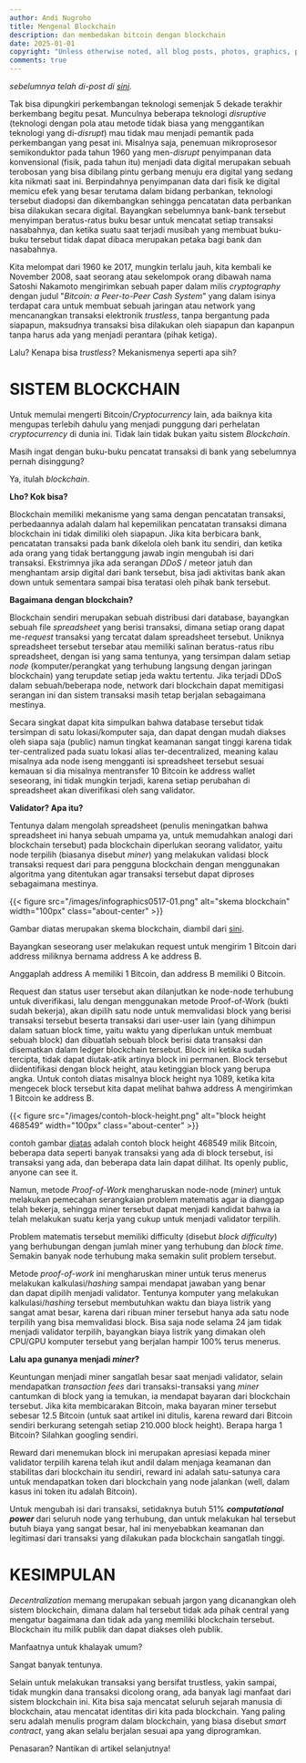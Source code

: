 ```yaml
---
author: Andi Nugroho
title: Mengenal Blockchain
description: dan membedakan bitcoin dengan blockchain
date: 2025-01-01
copyright: "Unless otherwise noted, all blog posts, photos, graphics, presentations and other media and assets are copyrighted work with all rights reserved. Unless otherwise noted, all code snippets are available under the Unlicense."
comments: true
---
```



*sebelumnya telah di-post di [sini](https://sutasomablog.wordpress.com/2017/05/28/mengenal-blockchain/).*

Tak bisa dipungkiri perkembangan teknologi semenjak 5 dekade terakhir berkembang begitu pesat. Munculnya beberapa teknologi *disruptive* (teknologi dengan pola atau metode tidak biasa yang menggantikan teknologi yang di-*disrupt*) mau tidak mau menjadi pemantik pada perkembangan yang pesat ini. Misalnya saja, penemuan mikroprosesor semikonduktor pada tahun 1960 yang men-*disrupt* penyimpanan data konvensional (fisik, pada tahun itu) menjadi data digital merupakan sebuah terobosan yang bisa dibilang pintu gerbang menuju era digital yang sedang kita nikmati saat ini. Berpindahnya penyimpanan data dari fisik ke digital memicu efek yang besar terutama dalam bidang perbankan, teknologi tersebut diadopsi dan dikembangkan sehingga pencatatan data perbankan bisa dilakukan secara digital. Bayangkan sebelumnya bank-bank tersebut menyimpan beratus-ratus buku besar untuk mencatat setiap transaksi nasabahnya, dan ketika suatu saat terjadi musibah yang membuat buku-buku tersebut tidak dapat dibaca merupakan petaka bagi bank dan nasabahnya.

Kita melompat dari 1960 ke 2017, mungkin terlalu jauh, kita kembali ke November 2008, saat seorang atau sekelompok orang dibawah nama Satoshi Nakamoto mengirimkan sebuah paper dalam milis *cryptography* dengan judul "*Bitcoin: a Peer-to-Peer Cash System*" yang dalam isinya terdapat cara untuk membuat sebuah jaringan atau network yang mencanangkan transaksi elektronik *trustless*, tanpa bergantung pada siapapun, maksudnya transaksi bisa dilakukan oleh siapapun dan kapanpun tanpa harus ada yang menjadi perantara (pihak ketiga).

Lalu? Kenapa bisa *trustless*? Mekanismenya seperti apa sih?

# SISTEM BLOCKCHAIN
Untuk memulai mengerti Bitcoin/*Cryptocurrency* lain, ada baiknya kita mengupas terlebih dahulu yang menjadi punggung dari perhelatan *cryptocurrency* di dunia ini. Tidak lain tidak bukan yaitu sistem *Blockchain*.

Masih ingat dengan buku-buku pencatat transaksi di bank yang sebelumnya pernah disinggung?

Ya, itulah *blockchain*.

**Lho? Kok bisa?**

Blockchain memiliki mekanisme yang sama dengan pencatatan transaksi, perbedaannya adalah dalam hal kepemilikan pencatatan transaksi dimana blockchain ini tidak dimiliki oleh siapapun. Jika kita berbicara bank, pencatatan transaksi pada bank dikelola oleh bank itu sendiri, dan ketika ada orang yang tidak bertanggung jawab ingin mengubah isi dari transaksi. Ekstrimnya jika ada serangan *DDoS* / meteor jatuh dan menghantam arsip digital dari bank tersebut, bisa jadi aktivitas bank akan down untuk sementara sampai bisa teratasi oleh pihak bank tersebut.

**Bagaimana dengan blockchain?**

Blockchain sendiri merupakan sebuah distribusi dari database, bayangkan sebuah file *spreadsheet* yang berisi transaksi, dimana setiap orang dapat me-*request* transaksi yang tercatat dalam spreadsheet tersebut. Uniknya spreadsheet tersebut tersebar atau memiliki salinan beratus-ratus ribu spreadsheet, dengan isi yang sama tentunya, yang tersimpan dalam setiap *node* (komputer/perangkat yang terhubung langsung dengan jaringan blockchain) yang terupdate setiap jeda waktu tertentu. Jika terjadi DDoS dalam sebuah/beberapa node, network dari blockchain dapat memitigasi serangan ini dan sistem transaksi masih tetap berjalan sebagaimana mestinya.

Secara singkat dapat kita simpulkan bahwa database tersebut tidak tersimpan di satu lokasi/komputer saja, dan dapat dengan mudah diakses oleh siapa saja (public) namun tingkat keamanan sangat tinggi karena tidak ter-centralized pada suatu lokasi alias ter-decentralized, meaning kalau misalnya ada node iseng mengganti isi spreadsheet tersebut sesuai kemauan si dia misalnya mentransfer 10 Bitcoin ke address wallet seseorang, ini tidak mungkin terjadi, karena setiap perubahan di spreadsheet akan diverifikasi oleh sang validator.

**Validator? Apa itu?**

Tentunya dalam mengolah spreadsheet (penulis meningatkan bahwa spreadsheet ini hanya sebuah umpama ya, untuk memudahkan analogi dari blockchain tersebut) pada blockchain diperlukan seorang validator, yaitu node terpilih (biasanya disebut *miner*) yang melakukan validasi block transaksi request dari para pengguna blockchain dengan menggunakan algoritma yang ditentukan agar transaksi tersebut dapat diproses sebagaimana mestinya.

{{< figure src="/images/infographics0517-01.png" alt="skema blockchain" width="100px" class="about-center" >}}

Gambar diatas merupakan skema blockchain, diambil dari [sini](https://blockgeeks.com/guides/what-is-blockchain-technology/).

Bayangkan seseorang user melakukan request untuk mengirim 1 Bitcoin dari address miliknya bernama address A ke address B.

Anggaplah address A memiliki 1 Bitcoin, dan address B memiliki 0 Bitcoin.

Request dan status user tersebut akan dilanjutkan ke node-node terhubung untuk diverifikasi, lalu dengan menggunakan metode Proof-of-Work (bukti sudah bekerja), akan dipilih satu node untuk memvalidasi block yang berisi transaksi tersebut beserta transaksi dari user-user lain (yang dihimpun dalam satuan block time, yaitu waktu yang diperlukan untuk membuat sebuah block) dan dibuatlah sebuah block berisi data transaksi dan disematkan dalam ledger blockchain tersebut. Block ini ketika sudah tercipta, tidak dapat diutak-atik artinya block ini permanen. Block tersebut diidentifikasi dengan block height, atau ketinggian block yang berupa angka. Untuk contoh diatas misalnya block height nya 1089, ketika kita mengecek block tersebut kita dapat melihat bahwa address A mengirimkan 1 Bitcoin ke address B.

{{< figure src="/images/contoh-block-height.png" alt="block height 468549" width="100px" class="about-center" >}}

contoh gambar [diatas](https://blockchain.info/block/00000000000000000046afac9ff60e22d3d80e6e932e43aebc9bd0dd298e1a9b) adalah contoh block height 468549 milik Bitcoin, beberapa data seperti banyak transaksi yang ada di block tersebut, isi transaksi yang ada, dan beberapa data lain dapat dilihat. Its openly public, anyone can see it.

Namun, metode *Proof-of-Work* mengharuskan node-node (*miner*) untuk melakukan pemecahan serangkaian problem matematis agar ia dianggap telah bekerja, sehingga miner tersebut dapat menjadi kandidat bahwa ia telah melakukan suatu kerja yang cukup untuk menjadi validator terpilih.

Problem matematis tersebut memiliki difficulty (disebut *block difficulty*) yang berhubungan dengan jumlah miner yang terhubung dan *block time*. Semakin banyak node terhubung maka semakin sulit problem tersebut.

Metode *proof-of-work* ini mengharuskan miner untuk terus menerus melakukan kalkulasi/*hashing* sampai mendapat jawaban yang benar dan dapat dipilih menjadi validator. Tentunya komputer yang melakukan kalkulasi/*hashing* tersebut membutuhkan waktu dan biaya listrik yang sangat amat besar, karena dari ribuan miner tersebut hanya ada satu node terpilih yang bisa memvalidasi block. Bisa saja node selama 24 jam tidak menjadi validator terpilih, bayangkan biaya listrik yang dimakan oleh CPU/GPU komputer tersebut yang berjalan hampir 100% terus menerus.

**Lalu apa gunanya menjadi *miner*?**

Keuntungan menjadi miner sangatlah besar saat menjadi validator, selain mendapatkan *transaction fees* dari transaksi-transaksi yang *miner* cantumkan di block yang ia temukan, ia mendapat bayaran dari blockchain tersebut. Jika kita membicarakan Bitcoin, maka bayaran miner tersebut sebesar 12.5 Bitcoin (untuk saat artikel ini ditulis, karena reward dari Bitcoin sendiri berkurang setengah setiap 210.000 block height). Berapa harga 1 Bitcoin? Silahkan googling sendiri.

Reward dari menemukan block ini merupakan apresiasi kepada miner validator terpilih karena telah ikut andil dalam menjaga keamanan dan stabilitas dari blockchain itu sendiri, reward ini adalah satu-satunya cara untuk mendapatkan token dari blockchain yang node jalankan (well, dalam kasus ini token itu adalah Bitcoin).

Untuk mengubah isi dari transaksi, setidaknya butuh 51% ***computational power*** dari seluruh node yang terhubung, dan untuk melakukan hal tersebut butuh biaya yang sangat besar, hal ini menyebabkan keamanan dan legitimasi dari transaksi yang dilakukan pada blockchain sangatlah tinggi.

# KESIMPULAN

*Decentralization* memang merupakan sebuah jargon yang dicanangkan oleh sistem blockchain, dimana dalam hal tersebut tidak ada pihak central yang mengatur bagaimana dan tidak ada yang memiliki blockchain tersebut. Blockchain itu milik publik dan dapat diakses oleh publik.

Manfaatnya untuk khalayak umum?

Sangat banyak tentunya.

Selain untuk melakukan transaksi yang bersifat trustless, yakin sampai, tidak mungkin dana transaksi dicolong orang, ada banyak lagi manfaat dari sistem blockchain ini. Kita bisa saja mencatat seluruh sejarah manusia di blockchain, atau mencatat identitas diri kita pada blockchain. Yang paling seru adalah menulis program dalam blockchain, yang biasa disebut *smart contract*, yang akan selalu berjalan sesuai apa yang diprogramkan.

Penasaran? Nantikan di artikel selanjutnya!
